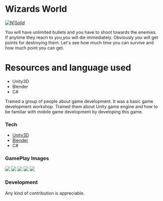 # Wizards World

[![N|Solid](https://lh3.googleusercontent.com/w3eHUG6VeAl3JlbC9DdXS8rr1_tQCM72KkQlu5t-aicBQbJg3OYcvIJW5UdkPMsnhl8=s180)](https://play.google.com/store/apps/details?id=com.Atik_Ahamed.KaboomRacer)

You will have unlimited bullets and you have to shoot towards the enemies.
If anytime they reach to you,you will die immediately.
Obviously you will get points for destroying them.
Let's see how much time you can survive and how much point you can get.

# Resources and language used

  - Unity3D
  - Blender
  - C#
 
Trained a group of people about game development. It was a basic game development workshop. Trained them about Unity game engine and how to be familiar with mobile game development by developing this game.

### Tech

* [Unity3D](https://unity.com)
* [Blender](https://www.blender.org)
* C#

### GamePlay Images
![](https://lh3.googleusercontent.com/rMhhRJLA58GOxaRayafMp5NUGG6Brq-l3rvWZLVG2mBL8qxdMsQPCejs6Fe1TSmXmVo=w720-h310)
![](https://lh3.googleusercontent.com/kH1RiqIpuCxXifD_JWNlBNbrWojWYODzliKeTOeHf4o-qiov1B87UqFuUgR6ZU3pMKmG=w720-h310)
![](https://lh3.googleusercontent.com/a_DoiNjVp35dU6QUJmtxG_A8USWzQNn4RzVp__x8IUkGzKToOZzrukxanwwbWQPVljE=w720-h310)
![](https://lh3.googleusercontent.com/2bonaju-Gx2wMU_VJ-D9_Da9GuE5XUEUmlty3atg6skutMyslAVGp3a9yzQMG7IuPg=w720-h310)
![](https://lh3.googleusercontent.com/u7SzVmLrmcLPkhDWDmRCSgpHQCkz6eOb8qvP0vseFdw2Hm2chSGmnZbH8F8Dke0qDQ=w720-h310)
### Development
Any kind of contribution is appreciable.
